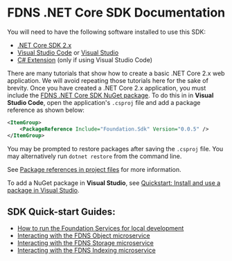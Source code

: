 # FDNS .NET Core SDK Documentation

You will need to have the following software installed to use this SDK:

- [.NET Core SDK 2.x](https://www.microsoft.com/net/download)
- [Visual Studio Code](https://code.visualstudio.com/) or [Visual Studio](https://visualstudio.microsoft.com/)
- [C# Extension](https://marketplace.visualstudio.com/items?itemName=ms-vscode.csharp) (only if using Visual Studio Code)

There are many tutorials that show how to create a basic .NET Core 2.x web application. We will avoid repeating those tutorials here for the sake of brevity. Once you have created a .NET Core 2.x application, you must include the [FDNS .NET Core SDK NuGet package](https://www.nuget.org/packages/Foundation.Sdk). To do this in in **Visual Studio Code**, open the application's `.csproj` file and add a package reference as shown below:

```xml
<ItemGroup>
    <PackageReference Include="Foundation.Sdk" Version="0.0.5" />
</ItemGroup>
```

You may be prompted to restore packages after saving the `.csproj` file. You may alternatively run `dotnet restore` from the command line. 

See [Package references in project files](https://docs.microsoft.com/en-us/nuget/consume-packages/package-references-in-project-files) for more information.

To add a NuGet package in **Visual Studio**, see [Quickstart: Install and use a package in Visual Studio](https://docs.microsoft.com/en-us/nuget/quickstart/install-and-use-a-package-in-visual-studio).



## SDK Quick-start Guides:

* [How to run the Foundation Services for local development](guide00-starting-fdns-microservices.md)
* [Interacting with the FDNS Object microservice](guide01-using-fdns-object-microservice.md)
* [Interacting with the FDNS Storage microservice](guide02-using-fdns-storage-microservice.md)
* [Interacting with the FDNS Indexing microservice](guide03-using-fdns-indexing-microservice.md)